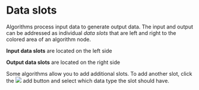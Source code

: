 # Data slots

Algorithms process input data to generate output data. The input and output can be 
addressed as individual *data slots* that are left and right to the colored area of 
an algorithm node. 

**Input data slots** are located on the left side

**Output data slots** are located on the right side

Some algorithms allow you to add additional slots. To add another slot, click the ![](image://icons/add.png)
add button and select which data type the slot should have.